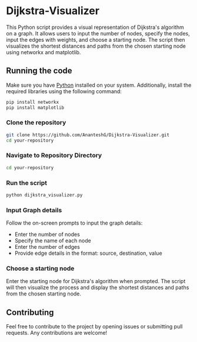 # Dijkstra-Visualizer

This Python script provides a visual representation of Dijkstra's algorithm on a graph. It allows users to input the number of nodes, specify the nodes, input the edges with weights, and choose a starting node. The script then visualizes the shortest distances and paths from the chosen starting node using networkx and matplotlib.

## Running the code
Make sure you have [Python](https://www.python.org/) installed on your system. Additionally, install the required libraries using the following command:
```bash
pip install networkx
pip install matplotlib
```

### Clone the repository
```bash
git clone https://github.com/AnanteshG/Dijkstra-Visualizer.git
cd your-repository
```

### Navigate to Repository Directory
```bash
cd your-repository
```

### Run the script
```bash
python dijkstra_visualizer.py
```

### Input Graph details
Follow the on-screen prompts to input the graph details:

- Enter the number of nodes
- Specify the name of each node
- Enter the number of edges
- Provide edge details in the format: source, destination, value

### Choose a starting node
Enter the starting node for Dijkstra's algorithm when prompted.
The script will then visualize the process and display the shortest distances and paths from the chosen starting node.

## Contributing
Feel free to contribute to the project by opening issues or submitting pull requests. Any contributions are welcome!
